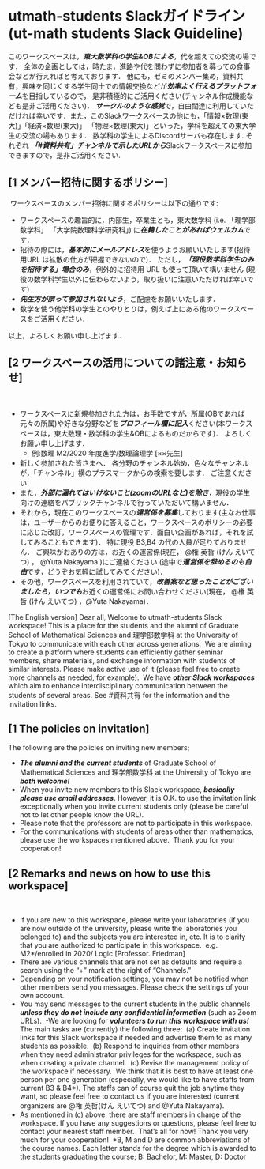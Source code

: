 # utmath-students Slackガイドライン (ut-math students Slack Guideline)
このワークスペースは，***東大数学科の学生&OBによる***，代を超えての交流の場です．
全体の企画としては，時たま，進路や代を問わずに参加者を募っての食事会などが行えればと考えております．
他にも，ゼミのメンバー集め，資料共有，興味を同じくする学生同士での情報交換などが***効率よく行えるプラットフォーム***を目指しているので，
是非積極的にご活用ください(チャンネル作成機能なども是非ご活用ください)．
***サークルのような感覚***で，自由闊達に利用していただければ幸いです．
​
また，このSlackワークスペースの他にも，「情報×数理(東大)」「経済×数理(東大)」 「物理×数理(東大)」といった，学科を超えての東大学生の交流の場もあります．
数学科の学生によるDiscordサーバも存在します.
それぞれ
***「#資料共有」チャンネルで示したURLから***Slackワークスペースに参加できますので，是非ご活用ください.
​
## [1 メンバー招待に関するポリシー]
​
ワークスペースのメンバー招待に関するポリシーは以下の通りです:
​
- ワークスペースの趣旨的に，内部生，卒業生とも，東大数学科 (i.e. 「理学部数学科」 「大学院数理科学研究科」) に***在籍したことがあればウェルカム***です．
​
- 招待の際には，***基本的にメールアドレス***を使うようお願いいたします(招待用URL は拡散の仕方が把握できないので)．
ただし，***「現役数学科学生のみを招待する」場合のみ***，例外的に招待用 URL も使って頂いて構いません (現役の数学科学生以外に伝わらないよう，取り扱いに注意いただければ幸いです)
​
- ***先生方が誤って参加されないよう***，ご配慮をお願いいたします．
​
- 数学を使う他学科の学生とのやりとりは，例えば上にある他のワークスペースをご活用ください．


以上，よろしくお願い申し上げます．
​
## [2 ワークスペースの活用についての諸注意・お知らせ]
​
- ワークスペースに新規参加された方は，お手数ですが，所属(OBであれば元々の所属)や好きな分野などを***プロフィール欄に記入***ください(本ワークスペースは，東大数理・数学科の学生&OBによるものだからです)．
よろしくお願い申し上げます． 
    - 例:数理 M2/2020 年度進学/数理論理学 [××先生]
​
- 新しく参加された皆さまへ．
各分野のチャンネル始め，色々なチャンネルが，「チャンネル」横のプラスマークからの検索を要します．
ご注意ください.
​
- また，***外部に漏れてはいけないこと(zoomのURLなど)を除き***，現役の学生向けの連絡をパブリックチャンネルで行っていただいて構いません．
​
- それから，現在このワークスペースの***運営係を募集***しております(主なお仕事は，ユーザーからのお便りに答えること，ワークスペースのポリシーの必要に応じた改訂，ワークスペースの管理です．面白い企画があれば，それを試してみることもできます)．
特に現役 B3,B4 の代の人員が足りておりません．
ご興味がおありの方は，お近くの運営係(現在， @権 英哲 (けん えいてつ) ， @Yuta Nakayama )にご連絡ください
(途中で***運営係を辞めるのも自由***です，どうぞお気軽に試してみてください)．
​
- その他，ワークスペースを利用されていて，***改善案など思ったことがございましたら，いつでも***お近くの運営係にお問い合わせください(現在， @権 英哲 (けん えいてつ) ，@Yuta Nakayama)．

[The English version]
Dear all,
Welcome to utmath-students Slack workspace! This is a place for the students and the alumni of Graduate School of Mathematical Sciences and 理学部数学科 at the University of Tokyo to communicate with each other across generations.
​
We are aiming to create a platform where students can efficiently gather seminar members, share materials, and exchange information with students of similar interests. Please make active use of it (please feel free to create more channels as needed, for example).
​
We have ***other Slack workspaces*** which aim to enhance interdisciplinary communication between the students of several areas. See #資料共有 for the information and the invitation links.
​
## [1 The policies on invitation]
The following are the policies on inviting new members;
​
- ***The alumni and the current students*** of Graduate School of Mathematical Sciences and 理学部数学科 at the University of Tokyo are ***both welcome!***
​
- When you invite new members to this Slack workspace, ***basically please use email addresses***. However, it is O.K. to use the invitation link exceptionally when you invite current students only (please be careful not to let other people know the URL).
​
- Please note that the professors are not to participate in this workspace.
​
- For the communications with students of areas other than mathematics, please use the workspaces mentioned above.
​
Thank you for your cooperation!
​
## [2 Remarks and news on how to use this workspace]
​
- If you are new to this workspace, please write your laboratories (if you are now outside of the university, please write the laboratories you belonged to) and the subjects you are interested in, etc. It is to clarify that you are authorized to participate in this workspace.
​
e.g. M2*/enrolled in 2020/ Logic [Professor. Friedman]
​
- There are various channels that are not set as defaults and require a search using the “+” mark at the right of “Channels.”
​
- Depending on your notification settings, you may not be notified when other members send you messages. Please check the settings of your own account.
​
- You may send messages to the current students in the public channels ***unless they do not include any confidential information*** (such as Zoom URLs).
​
-We are looking for ***volunteers to run this workspace with us!*** The main tasks are (currently) the following three:
​
(a) Create invitation links for this Slack workspace if needed and advertise them to as many students as possible.
​
(b) Respond to inquiries from other members when they need administrator privileges for the workspace, such as when creating a private channel.
​
(c) Revise the management policy of the workspace if necessary.
​
We think that it is best to have at least one person per one generation (especially, we would like to have staffs from current B3 & B4*). The staffs can of course quit the job anytime they want, so please feel free to contact us if you are interested (current organizers are @権 英哲(けん えいてつ) and @Yuta Nakayama).
​
- As mentioned in (c) above, there are staff members in charge of the workspace. If you have any suggestions or questions, please feel free to contact your nearest staff member.
​
That’s all for now! Thank you very much for your cooperation!
​
*B, M and D are common abbreviations of the course names. Each letter stands for the degree which is awarded to the students graduating the course;
 B: Bachelor, M: Master, D: Doctor
